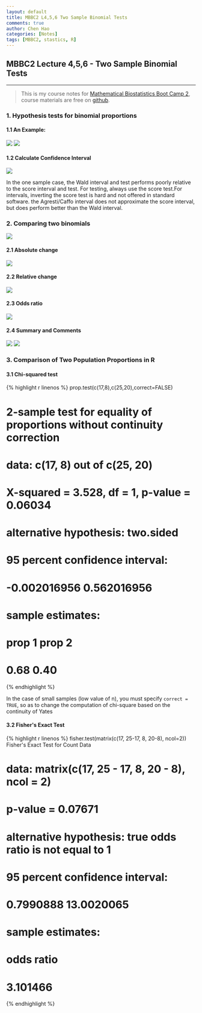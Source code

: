```yaml
---
layout: default
title: MBBC2 L4,5,6 Two Sample Binomial Tests
comments: true
author: Chen Hao
categories: [Notes]
tags: [MBBC2, stastics, R]
---
```



## MBBC2 Lecture 4,5,6 - Two Sample Binomial Tests
---


>This is my course notes for [Mathematical Biostatistics Boot Camp 2](https://www.coursera.org/learn/biostatistics-2/home/welcome), course materials are free on [github](https://github.com/bcaffo/MathematicsBiostatisticsBootCamp2).


### 1. Hypothesis tests for binomial proportions

#### 1.1 An Example:

![](/images/MBBC2_L456/1.png)
![](/images/MBBC2_L456/2.png)

#### 1.2 Calculate Confidence Interval

![](/images/MBBC2_L456/3.png)

In the one sample case, the Wald interval and test performs poorly relative to the score interval and test. For testing, always use the score test.For intervals, inverting the score test is hard and not offered in standard software. the Agresti/Caffo interval does not approximate the score interval, but does perform better than the Wald interval.

### 2. Comparing two binomials 

![](/images/MBBC2_L456/4.png)

#### 2.1 Absolute change

![](/images/MBBC2_L456/5.png)

#### 2.2 Relative change

![](/images/MBBC2_L456/6.png)

#### 2.3 Odds ratio

![](/images/MBBC2_L456/7.png)

#### 2.4 Summary and Comments

![](/images/MBBC2_L456/8.png)
![](/images/MBBC2_L456/9.png)


### 3. Comparison of Two Population Proportions in R

#### 3.1 Chi-squared test
{% highlight r linenos %}
prop.test(c(17,8),c(25,20),correct=FALSE)
# 
#     2-sample test for equality of proportions without continuity correction
# 
# data:  c(17, 8) out of c(25, 20)
# X-squared = 3.528, df = 1, p-value = 0.06034
# alternative hypothesis: two.sided
# 95 percent confidence interval:
#  -0.002016956  0.562016956
# sample estimates:
# prop 1 prop 2 
#   0.68   0.40 
{% endhighlight %}

In the case of small samples (low value of n), you must specify `correct = TRUE`, so as to change the computation of chi-square based on the continuity of Yates

#### 3.2 Fisher's Exact Test
{% highlight r linenos %}
fisher.test(matrix(c(17, 25-17, 8, 20-8), ncol=2))
    Fisher's Exact Test for Count Data
# data:  matrix(c(17, 25 - 17, 8, 20 - 8), ncol = 2)
# p-value = 0.07671
# alternative hypothesis: true odds ratio is not equal to 1
# 95 percent confidence interval:
#   0.7990888 13.0020065
# sample estimates:
# odds ratio 
#   3.101466 
{% endhighlight %}

